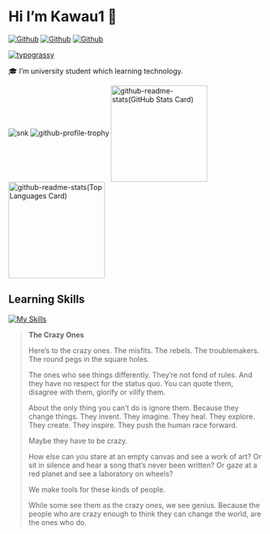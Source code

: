 # Hi I’m Kawau1 👋

[![Github](https://img.shields.io/badge/--FFFFFF?style=social&logo=github&label=Follow%20kawau1)](https://github.com/kawau1)
[![Github](https://img.shields.io/badge/--FFFFFF?style=social&logo=githubsponsors&label=Sponsor%20kawau1)](https://github.com/sponsors/kawau1)
[![Github](https://img.shields.io/badge/--FFFFFF?style=social&logo=paypal&label=PayPal)](https://paypal.com/paypalme/kawau1)

<!--
**kawau1/kawau1** is a ✨ _special_ ✨ repository because its `README.md` (this file) appears on your GitHub profile.

Here are some ideas to get you started:

- 🔭 I’m currently working on ...
- 🌱 I’m currently learning ...
- 👯 I’m looking to collaborate on ...
- 🤔 I’m looking for help with ...
- 💬 Ask me about ...
- 📫 How to reach me: ...
- 😄 Pronouns: ...
- ⚡ Fun fact: ...
-->

<!--
<picture>
  <source media="(prefers-color-scheme: dark)" srcset="https://typograssy.deno.dev/api?text=Stay%20Hungry,%20Stay%20Foolish.&l0=323232&l1=36c5f0&l2=ecb22e&l3=2eb67d&l4=e01e5a&bg=000000&comment=">
  <source media="(prefers-color-scheme: light)" srcset="https://typograssy.deno.dev/api?text=Stay%20Hungry,%20Stay%20Foolish.&l1=36c5f0&l2=ecb22e&l3=2eb67d&l4=e01e5a&frame=ffffff&comment=">
  <img alt="typograssy" src="https://github.com/kawarimidoll/typograssy">
</picture>
-->


[![typograssy](https://typograssy.deno.dev/api?text=Stay%20Hungry,%20Stay%20Foolish.&l1=36c5f0&l2=ecb22e&l3=2eb67d&l4=e01e5a&frame=ffffff&comment=)](https://github.com/kawarimidoll/typograssy)


🎓 I’m university student which learning technology.


<picture>
  <source media="(prefers-color-scheme: dark)" srcset="https://raw.githubusercontent.com/kawau1/kawau1/output/github-contribution-grid-snake-dark.svg">
  <source media="(prefers-color-scheme: light)" srcset="https://raw.githubusercontent.com/kawau1/kawau1/output/github-contribution-grid-snake.svg">
  <img alt="snk" src="https://github.com/Platane/snk">
</picture>


<picture>
  <source media="(prefers-color-scheme: dark)" srcset="https://github-profile-trophy.vercel.app/?username=kawau1&column=-1&theme=darkhub">
  <source media="(prefers-color-scheme: light)" srcset="https://github-profile-trophy.vercel.app/?username=kawau1&column=-1">
  <img alt="github-profile-trophy" src="https://github.com/ryo-ma/github-profile-trophy">
</picture>


<picture>
  <source media="(prefers-color-scheme: dark)" srcset="https://github-readme-stats.vercel.app/api?username=kawau1&show_icons=true&theme=dark">
  <source media="(prefers-color-scheme: light), (preferred colour scheme: no preference)" srcset="https://github-readme-stats.vercel.app/api?username=kawau1&show_icons=true&theme=light">
  <img height=190 align="center" alt="github-readme-stats(GitHub Stats Card)" src="https://github.com/anuraghazra/github-readme-stats">
</picture>


<picture>
  <source media="(prefers-color-scheme: dark)" srcset="https://github-readme-stats.vercel.app/api/top-langs/?username=kawau1&layout=compact&theme=dark">
  <source media="(prefers-color-scheme: light), (preferred colour scheme: no preference)" srcset="https://github-readme-stats.vercel.app/api/top-langs/?username=kawau1&layout=compact&theme=light">
  <img height=190 align="center" alt="github-readme-stats(Top Languages Card)" src="https://github.com/anuraghazra/github-readme-stats">
</picture>


## Learning Skills
<!--
<picture>
  <source media="(prefers-color-scheme: dark)" srcset="https://skillicons.dev/icons?i=c,cpp,java,swift,python,ruby,rails,html,css,js,bootstrap,jquery,django,docker,wordpress,unity,raspberrypi,git,github,visualstudio,vscode,vim">
  <source media="(prefers-color-scheme: light)" srcset="https://skillicons.dev/icons?i=c,cpp,java,swift,python,ruby,rails,html,css,js,bootstrap,jquery,django,docker,wordpress,unity,raspberrypi,git,github,visualstudio,vscode,vim&theme=light">
  <img alt="skill-icons" src="https://github.com/tandpfun/skill-icons">
</picture>
-->

[![My Skills](https://skillicons.dev/icons?i=c,cpp,java,swift,python,ruby,rails,html,css,js,bootstrap,jquery,django,docker,wordpress,unity,raspberrypi,git,github,visualstudio,vscode,vim)](https://skillicons.dev)


> **The Crazy Ones**
>
> Here’s to the crazy ones. The misfits. The rebels. The troublemakers. The round pegs in the square holes.
>
> The ones who see things differently. They’re not fond of rules. And they have no respect for the status quo. You can quote them, disagree with them, glorify or vilify them.
>
> About the only thing you can’t do is ignore them. Because they change things. They invent. They imagine. They heal. They explore. They create. They inspire. They push the human race forward.
>
> Maybe they have to be crazy.
>
> How else can you stare at an empty canvas and see a work of art? Or sit in silence and hear a song that’s never been written? Or gaze at a red planet and see a laboratory on wheels?
>
> We make tools for these kinds of people.
>
> While some see them as the crazy ones, we see genius. Because the people who are crazy enough to think they can change the world, are the ones who do.
